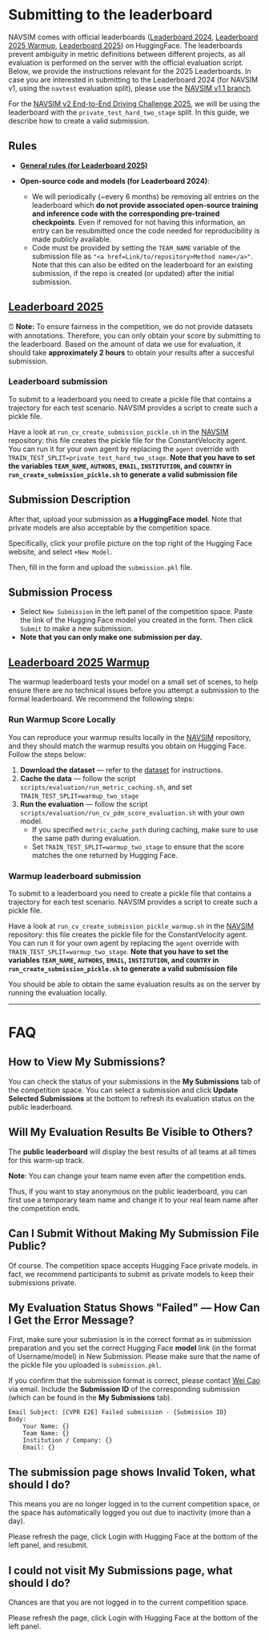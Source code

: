 # Submitting to the leaderboard

NAVSIM comes with official leaderboards ([Leaderboard 2024](https://huggingface.co/spaces/AGC2024-P/e2e-driving-navsim), [Leaderboard 2025 Warmup](https://huggingface.co/spaces/AGC2025/e2e-driving-warmup-iccv), [Leaderboard 2025](https://huggingface.co/spaces/AGC2025/e2e-driving-2025)) on HuggingFace. The leaderboards prevent ambiguity in metric definitions between different projects, as all evaluation is performed on the server with the official evaluation script. Below, we provide the instructions relevant for the 2025 Leaderboards. In case you are interested in submitting to the Leaderboard 2024 (for NAVSIM v1, using the `navtest` evaluation split), please use the [NAVSIM v1.1 branch](https://github.com/autonomousvision/navsim/tree/v1.1).

For the [NAVSIM v2 End-to-End Driving Challenge 2025](https://huggingface.co/spaces/AGC2025/e2e-driving-2025), we will be using the leaderboard with the `private_test_hard_two_stage` split. In this guide, we describe how to create a valid submission.

## Rules
- [**General rules (for Leaderboard 2025)**](https://opendrivelab.com/challenge2025/#rule)
- **Open-source code and models (for Leaderboard 2024)**:

  - We will periodically (~every 6 months) be removing all entries on the leaderboard which **do not provide associated open-source training and inference code with the corresponding pre-trained checkpoints**. Even if removed for not having this information, an entry can be resubmitted once the code needed for reproducibility is made publicly available.
  - Code must be provided by setting the `TEAM_NAME` variable of the submission file as `"<a href=Link/to/repository>Method name</a>"`. Note that this can also be edited on the leaderboard for an existing submission, if the repo is created (or updated) after the initial submission.


## [Leaderboard 2025](https://huggingface.co/spaces/AGC2025/e2e-driving-2025)

⏰ **Note:** To ensure fairness in the competition, we do not provide datasets with annotations. Therefore, you can only obtain your score by submitting to the leaderboard. Based on the amount of data we use for evaluation, it should take **approximately 2 hours** to obtain your results after a succesful submission.

### Leaderboard submission

To submit to a leaderboard you need to create a pickle file that contains a trajectory for each test scenario. NAVSIM provides a script to create such a pickle file.

Have a look at `run_cv_create_submission_pickle.sh` in the [NAVSIM](https://github.com/autonomousvision/navsim/blob/main/docs/install.md) repository: this file creates the pickle file for the ConstantVelocity agent. You can run it for your own agent by replacing the `agent` override with `TRAIN_TEST_SPLIT=private_test_hard_two_stage`. **Note that you have to set the variables `TEAM_NAME`, `AUTHORS`, `EMAIL`, `INSTITUTION`, and `COUNTRY` in `run_create_submission_pickle.sh` to generate a valid submission file**

## Submission Description

After that, upload your submission as **a HuggingFace model**. Note that private models are also acceptable by the competition space.

Specifically, click your profile picture on the top right of the Hugging Face website, and select `+New Model`.

Then, fill in the form and upload the `submission.pkl` file.

## Submission Process

- Select `New Submission` in the left panel of the competition space. Paste the link of the Hugging Face model you created in the form. Then click `Submit` to make a new submission.
- **Note that you can only make one submission per day.**


## [Leaderboard 2025 Warmup](https://huggingface.co/spaces/AGC2025/e2e-driving-warmup-iccv)

The warmup leaderboard tests your model on a small set of scenes, to help ensure there are no technical issues before you attempt a submission to the formal leaderboard. We recommend the following steps:

### Run Warmup Score Locally

You can reproduce your warmup results locally in the [NAVSIM](https://github.com/autonomousvision/navsim/blob/main/docs/install.md) repository, and they should match the warmup results you obtain on Hugging Face. Follow the steps below:

1. **Download the dataset** — refer to the [dataset](install.md) for instructions.
2. **Cache the data** — follow the script `scripts/evaluation/run_metric_caching.sh`, and set `TRAIN_TEST_SPLIT=warmup_two_stage`
3. **Run the evaluation** — follow the script `scripts/evaluation/run_cv_pdm_score_evaluation.sh` with your own model.
   * If you specified `metric_cache_path` during caching, make sure to use the same path during evaluation.
   * Set `TRAIN_TEST_SPLIT=warmup_two_stage` to ensure that the score matches the one returned by Hugging Face.

### Warmup leaderboard submission

To submit to a leaderboard you need to create a pickle file that contains a trajectory for each test scenario. NAVSIM provides a script to create such a pickle file.

Have a look at `run_cv_create_submission_pickle_warmup.sh` in the [NAVSIM](https://github.com/autonomousvision/navsim/blob/main/docs/install.md) repository: this file creates the pickle file for the ConstantVelocity agent. You can run it for your own agent by replacing the `agent` override with `TRAIN_TEST_SPLIT=warmup_two_stage`. **Note that you have to set the variables `TEAM_NAME`, `AUTHORS`, `EMAIL`, `INSTITUTION`, and `COUNTRY` in `run_create_submission_pickle.sh` to generate a valid submission file**

You should be able to obtain the same evaluation results as on the server by running the evaluation locally.

---

# FAQ

## How to View My Submissions?

You can check the status of your submissions in the **My Submissions** tab of the competition space. You can select a submission and click **Update Selected Submissions** at the bottom to refresh its evaluation status on the public leaderboard.

## Will My Evaluation Results Be Visible to Others?

The **public leaderboard** will display the best results of all teams at all times for this warm-up track.

**Note**: You can change your team name even after the competition ends.

Thus, if you want to stay anonymous on the public leaderboard, you can first use a temporary team name and change it to your real team name after the competition ends.

## Can I Submit Without Making My Submission File Public?

Of course. The competition space accepts Hugging Face private models. in fact, we recommend participants to submit as private models to keep their submissions private.

## My Evaluation Status Shows "Failed" — How Can I Get the Error Message?

First, make sure your submission is in the correct format as in submission preparation and you set the correct Hugging Face **model** link (in the format of Username/model) in New Submission. Please make sure that the name of the pickle file you uploaded is `submission.pkl`.

If you confirm that the submission format is correct, please contact [Wei Cao](mailto:dave.caowei@gmail.com) via email. Include the **Submission ID** of the corresponding submission (which can be found in the **My Submissions** tab).

```
Email Subject: [CVPR E2E] Failed submission - {Submission ID}
Body:
    Your Name: {}
    Team Name: {}
    Institution / Company: {}
    Email: {}
```

## The submission page shows Invalid Token, what should I do?

This means you are no longer logged in to the current competition space, or the space has automatically logged you out due to inactivity (more than a day).

Please refresh the page, click Login with Hugging Face at the bottom of the left panel, and resubmit.

## I could not visit My Submissions page, what should I do?

Chances are that you are not logged in to the current competition space.

Please refresh the page, click Login with Hugging Face at the bottom of the left panel.
